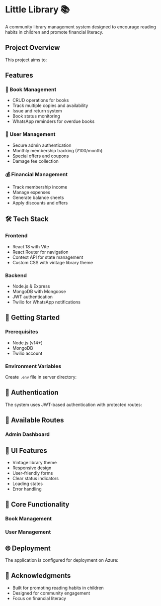 # Little Library 📚

A community library management system designed to encourage reading habits in children and promote financial literacy.

## Project Overview

This project aims to:

## Features

### 📖 Book Management
- CRUD operations for books
- Track multiple copies and availability
- Issue and return system
- Book status monitoring
- WhatsApp reminders for overdue books

### 👥 User Management
- Secure admin authentication
- Monthly membership tracking (₹100/month)
- Special offers and coupons
- Damage fee collection

### 💰 Financial Management
- Track membership income
- Manage expenses
- Generate balance sheets
- Apply discounts and offers

## 🛠️ Tech Stack

### Frontend
- React 18 with Vite
- React Router for navigation
- Context API for state management
- Custom CSS with vintage library theme

### Backend
- Node.js & Express
- MongoDB with Mongoose
- JWT authentication
- Twilio for WhatsApp notifications

## 🚀 Getting Started

### Prerequisites
- Node.js (v14+)
- MongoDB
- Twilio account

### Environment Variables
Create `.env` file in server directory:

## 🔐 Authentication

The system uses JWT-based authentication with protected routes:

## 📱 Available Routes

### Admin Dashboard

## 🎨 UI Features

- Vintage library theme
- Responsive design
- User-friendly forms
- Clear status indicators
- Loading states
- Error handling

## 🔄 Core Functionality

### Book Management

### User Management

## 🌐 Deployment

The application is configured for deployment on Azure:


## 🙏 Acknowledgments

- Built for promoting reading habits in children
- Designed for community engagement
- Focus on financial literacy
